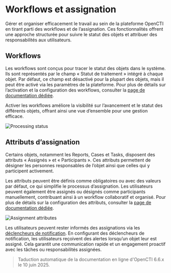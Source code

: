 # Workflows et assignation

Gérer et organiser efficacement le travail au sein de la plateforme OpenCTI en tirant parti des workflows et de l’assignation. Ces fonctionnalités offrent une approche structurée pour suivre le statut des objets et attribuer des responsabilités aux utilisateurs.


## Workflows

Les workflows sont conçus pour tracer le statut des objets dans le système. Ils sont représentés par le champ « Statut de traitement » intégré à chaque objet. Par défaut, ce champ est désactivé pour la plupart des objets, mais il peut être activé via les paramètres de la plateforme. Pour plus de détails sur l’activation et la configuration des workflows, consulter la [page de documentation dédiée](../administration/entities.md#workflow-section).

Activer les workflows améliore la visibilité sur l’avancement et le statut des différents objets, offrant ainsi une vue d’ensemble pour une gestion efficace.

![Processing status](assets/processing-status.png)


## Attributs d’assignation

Certains objets, notamment les Reports, Cases et Tasks, disposent des attributs « Assignés » et « Participants ». Ces attributs permettent de désigner les personnes responsables de l’objet ainsi que celles qui y participent activement.

Les attributs peuvent être définis comme obligatoires ou avec des valeurs par défaut, ce qui simplifie le processus d’assignation. Les utilisateurs peuvent également être assignés ou désignés comme participants manuellement, contribuant ainsi à un workflow collaboratif et organisé. Pour plus de détails sur la configuration des attributs, consulter la [page de documentation dédiée](../administration/entities.md#attributes-section).

![Assignment attributes](assets/assignment-attributes.png)

Les utilisateurs peuvent rester informés des assignations via les [déclencheurs de notification](notifications.md). En configurant des déclencheurs de notification, les utilisateurs reçoivent des alertes lorsqu’un objet leur est assigné. Cela garantit une communication rapide et un engagement proactif avec les tâches ou responsabilités assignées.

> Taduction automatique de la documentation en ligne d'OpenCTI 6.6.x le 10 juin 2025.